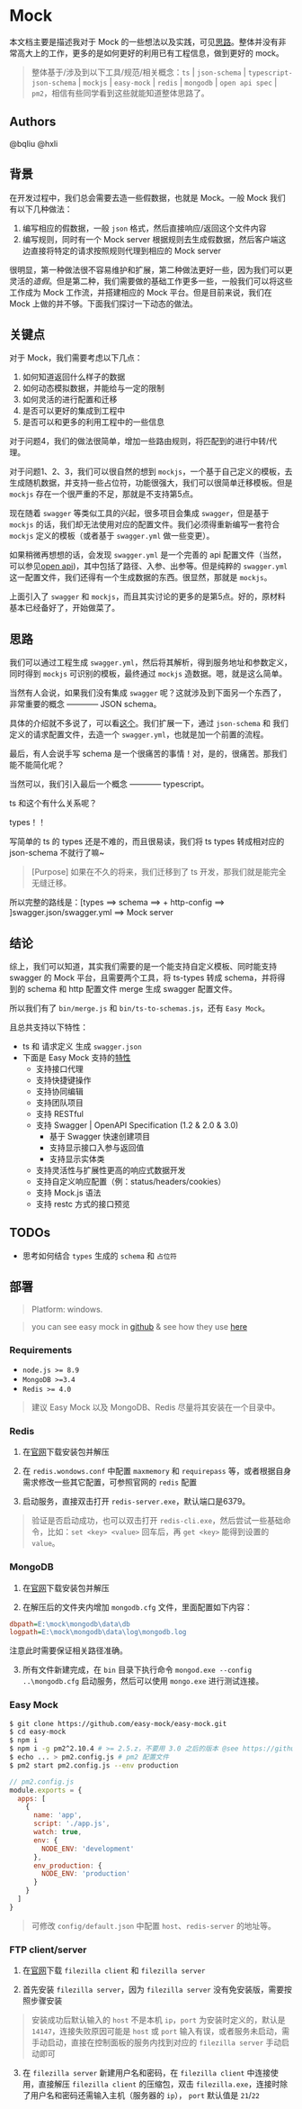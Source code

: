 # Mock

本文档主要是描述我对于 Mock 的一些想法以及实践，可见[思路](https://www.processon.com/diagraming/5b83bc87e4b08faf8c36c2dc)。整体并没有非常高大上的工作，更多的是如何更好的利用已有工程信息，做到更好的 mock。

> 整体基于/涉及到以下工具/规范/相关概念：`ts` | `json-schema` | `typescript-json-schema` | `mockjs` | `easy-mock` | `redis` | `mongodb` | `open api spec` | `pm2`，相信有些同学看到这些就能知道整体思路了。

## Authors

@bqliu @hxli

## 背景

在开发过程中，我们总会需要去造一些假数据，也就是 Mock。一般 Mock 我们有以下几种做法：

1. 编写相应的假数据，一般 `json` 格式，然后直接响应/返回这个文件内容
2. 编写规则，同时有一个 Mock server 根据规则去生成假数据，然后客户端这边直接将特定的请求按照规则代理到相应的 Mock server

很明显，第一种做法很不容易维护和扩展，第二种做法更好一些，因为我们可以更灵活的*造假*。但是第二种，我们需要做的基础工作更多一些，一般我们可以将这些工作成为 Mock 工作流，并搭建相应的 Mock 平台。但是目前来说，我们在 Mock 上做的并不够。下面我们探讨一下动态的做法。

## 关键点

对于 Mock，我们需要考虑以下几点：

1. 如何知道返回什么样子的数据
2. 如何动态模拟数据，并能给与一定的限制
3. 如何灵活的进行配置和迁移
4. 是否可以更好的集成到工程中
5. 是否可以和更多的利用工程中的一些信息

对于问题4，我们的做法很简单，增加一些路由规则，将匹配到的进行中转/代理。

对于问题1、2、3，我们可以很自然的想到 `mockjs`，一个基于自己定义的模板，去生成随机数据，并支持一些占位符，功能很强大，我们可以很简单迁移模板。但是 `mockjs` 存在一个很严重的不足，那就是不支持第5点。

现在随着 `swagger` 等类似工具的兴起，很多项目会集成 `swagger`，但是基于 `mockjs` 的话，我们却无法使用对应的配置文件。我们必须得重新编写一套符合 `mockjs` 定义的模板（或者基于 `swagger.yml` 做一些变更）。

如果稍微再想想的话，会发现 `swagger.yml` 是一个完善的 api 配置文件（当然，可以参见[open api](https://swagger.io/docs/specification/about/))，其中包括了路径、入参、出参等。但是纯粹的 `swagger.yml` 这一配置文件，我们还得有一个生成数据的东西。很显然，那就是 `mockjs`。

上面引入了 `swagger` 和 `mockjs`，而且其实讨论的更多的是第5点。好的，原材料基本已经备好了，开始做菜了。

## 思路

我们可以通过工程生成 `swagger.yml`，然后将其解析，得到服务地址和参数定义，同时得到 `mockjs` 可识别的模板，最终通过 `mockjs` 造数据。嗯，就是这么简单。

当然有人会说，如果我们没有集成 `swagger` 呢？这就涉及到下面另一个东西了，非常重要的概念 ———— JSON schema。

具体的介绍就不多说了，可以看[这个](http://json-schema.org)。我们扩展一下，通过 `json-schema` 和 我们定义的请求配置文件，去造一个 `swagger.yml`，也就是加一个前置的流程。

最后，有人会说手写 schema 是一个很痛苦的事情！对，是的，很痛苦。那我们能不能简化呢？

当然可以，我们引入最后一个概念 ———— typescript。

ts 和这个有什么关系呢？

types！！

写简单的 ts 的 types 还是不难的，而且很易读，我们将 ts types 转成相对应的 json-schema 不就行了嘛~

> [Purpose] 如果在不久的将来，我们迁移到了 ts 开发，那我们就是能完全无缝迁移。

所以完整的路线是：[types ==> schema ==> + http-config ==> ]swagger.json/swagger.yml ==> Mock server

## 结论

综上，我们可以知道，其实我们需要的是一个能支持自定义模板、同时能支持 swagger 的 Mock 平台，且需要两个工具，将 ts-types 转成 schema，并将得到的 schema 和 http 配置文件 merge 生成 swagger 配置文件。

所以我们有了 `bin/merge.js` 和 `bin/ts-to-schemas.js`，还有 `Easy Mock`。

且总共支持以下特性：

- ts 和 请求定义 生成 `swagger.json`
- 下面是 Easy Mock 支持的[特性](https://github.com/easy-mock/easy-mock/blob/dev/README.zh-CN.md#%E7%89%B9%E6%80%A7)
  - 支持接口代理
  - 支持快捷键操作
  - 支持协同编辑
  - 支持团队项目
  - 支持 RESTful
  - 支持 Swagger | OpenAPI Specification (1.2 & 2.0 & 3.0)
    - 基于 Swagger 快速创建项目
    - 支持显示接口入参与返回值
    - 支持显示实体类
  - 支持灵活性与扩展性更高的响应式数据开发
  - 支持自定义响应配置（例：status/headers/cookies）
  - 支持 Mock.js 语法
  - 支持 restc 方式的接口预览

## TODOs

- 思考如何结合 `types` 生成的 `schema` 和 `占位符`

## 部署

> Platform: windows.

> you can see easy mock in [github](https://github.com/easy-mock/easy-mock) & see how they use [here](https://juejin.im/post/59a8f15ef265da246c4a3822#heading-6)

### Requirements

- `node.js >= 8.9`
- `MongoDB >=3.4`
- `Redis >= 4.0`

> 建议 Easy Mock 以及 MongoDB、Redis 尽量将其安装在一个目录中。

### Redis

1. 在[官网](https://github.com/MicrosoftArchive/redis/releases)下载安装包并解压

2. 在 `redis.wondows.conf` 中配置 `maxmemory` 和 `requirepass` 等，或者根据自身需求修改一些其它配置，可参照官网的 `redis` 配置

3. 启动服务，直接双击打开 `redis-server.exe`，默认端口是6379。

> 验证是否启动成功，也可以双击打开 `redis-cli.exe`，然后尝试一些基础命令，比如：`set <key> <value>` 回车后，再 `get <key>` 能得到设置的 `value`。

### MongoDB

1. 在[官网](https://www.mongodb.com/download-center/community)下载安装包并解压

2. 在解压后的文件夹内增加 `mongodb.cfg` 文件，里面配置如下内容：

```ini
dbpath=E:\mock\mongodb\data\db
logpath=E:\mock\mongodb\data\log\mongodb.log
```

注意此时需要保证相关路径准确。

3. 所有文件新建完成，在 `bin` 目录下执行命令 `mongod.exe --config ..\mongodb.cfg` 启动服务，然后可以使用 `mongo.exe` 进行测试连接。

### Easy Mock

```bash
$ git clone https://github.com/easy-mock/easy-mock.git
$ cd easy-mock
$ npm i
$ npm i -g pm2^2.10.4 # >= 2.5.z，不要用 3.0 之后的版本 @see https://github.com/Unitech/pm2/issues/4128
$ echo ... > pm2.config.js # pm2 配置文件
$ pm2 start pm2.config.js --env production
```

```javascript
// pm2.config.js
module.exports = {
  apps: [
    {
      name: 'app',
      script: './app.js',
      watch: true,
      env: {
        NODE_ENV: 'development'
      },
      env_production: {
        NODE_ENV: 'production'
      }
    }
  ]
}
```

> 可修改 `config/default.json` 中配置 `host`、`redis-server` 的地址等。

### FTP client/server

1. 在[官网](https://filezilla-project.org/)下载 `filezilla client` 和 `filezilla server`

2. 首先安装 `filezilla server`，因为 `filezilla server` 没有免安装版，需要按照步骤安装

> 安装成功后默认输入的 `host` 不是本机 `ip`，`port` 为安装时定义的，默认是 `14147`，连接失败原因可能是 `host` 或 `port` 输入有误，或者服务未启动，需手动启动，直接在控制面板的服务内找到对应的 `filezilla server` 手动启动即可

3. 在 `filezilla server` 新建用户名和密码，在 `filezilla client` 中连接使用，直接解压 `filezilla client` 的压缩包，双击 `filezilla.exe`，连接时除了用户名和密码还需输入主机（服务器的 `ip`）， `port` 默认值是 `21`/`22`
